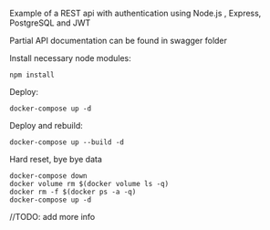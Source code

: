 Example of a REST api with authentication using Node.js , Express, PostgreSQL and JWT

Partial API documentation can be found in swagger folder

Install necessary node modules:

```
npm install
```

Deploy:

```
docker-compose up -d
```

Deploy and rebuild:

```
docker-compose up --build -d
```

Hard reset, bye bye data

```
docker-compose down
docker volume rm $(docker volume ls -q)
docker rm -f $(docker ps -a -q)
docker-compose up -d
```

//TODO: add more info
